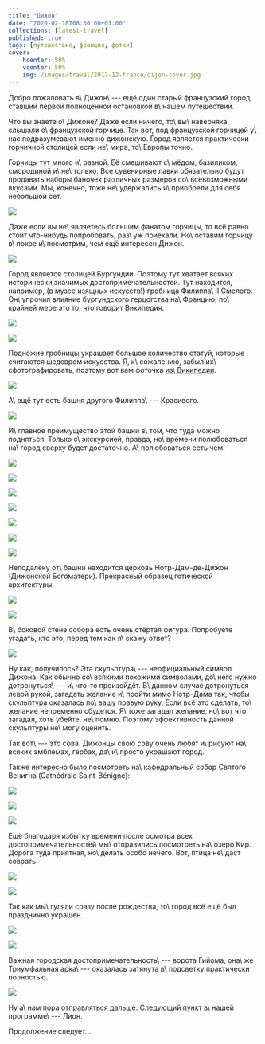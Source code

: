 ```yaml
---
title: "Дижон"
date: "2020-02-18T08:30:00+01:00"
collections: [latest-travel]
published: true
tags: [путешествие, франция, фотки]
cover:
    hcenter: 50%
    vcenter: 50%
    img: /images/travel/2017-12-france/dijon-cover.jpg
---
```


Добро пожаловать в\ Дижон\ --- ещё один старый французский город, ставший первой
полноценной остановкой в\ нашем путешествии. 

<!--more-->

Что вы знаете о\ Дижоне? Даже если ничего, то\ вы\ наверняка слышали
о\ французской горчице. Так вот, под французской горчицей у\ нас подразумевают
именно дижонскую. Город является практически горчичной столицей если не\ мира,
то\ Европы точно. 

Горчицы тут много и\ разной. Её смешивают с\ мёдом, базиликом, смородиной
и\ не\ только. Все сувенирные лавки обязательно будут продавать наборы баночек
различных размеров со\ всевозможными вкусами. Мы, конечно, тоже не\ удержались
и\ приобрели для себя небольшой сет.

![](/images/travel/2017-12-france/dijon-mustard.jpg)

Даже если вы не\ являетесь большим фанатом горчицы, то всё равно стоит
что-нибудь попробовать, раз\ уж приехали. Но\ оставим горчицу в\ покое
и\ посмотрим, чем ещё интересен Дижон. 

![](/images/travel/2017-12-france/dijon-street.jpg)

Город является столицей Бургундии. Поэтому тут хватает всяких исторически
значимых достопримечательностей. Тут находится, например, (в музее изящных
искусств!) гробница Филиппа\ II Смелого. Он\ упрочил влияние бургундского
герцогства на\ Францию, по\ крайней мере это то, что говорит Википедия.

![](/images/travel/2017-12-france/dijon-philippe-le-hardi-1.jpg)

![](/images/travel/2017-12-france/dijon-philippe-le-hardi-2.jpg)

Подножие гробницы украшает большое количество статуй, которые считаются
шедевром искусства. Я, к\ сожалению, забыл их\ сфотографировать, поэтому вот вам
фоточка [из\ Википедии][wiki].

![](/images/travel/2017-12-france/dijon-pleurants.jpg)

А\ ещё тут есть башня другого Филиппа\ --- Красивого.

![](/images/travel/2017-12-france/dijon-philippe-le-bon.jpg)

И\ главное преимущество этой башни в\ том, что туда можно подняться. Только
с\ экскурсией, правда, но\ времени полюбоваться на\ город сверху будет
достаточно. А\ полюбоваться есть чем.

![](/images/travel/2017-12-france/dijon-top-1.jpg)

![](/images/travel/2017-12-france/dijon-top-2.jpg)

![](/images/travel/2017-12-france/dijon-top-3.jpg)

![](/images/travel/2017-12-france/dijon-top-4.jpg)

![](/images/travel/2017-12-france/dijon-top-5.jpg)

![](/images/travel/2017-12-france/dijon-top-6.jpg)

![](/images/travel/2017-12-france/dijon-top-7.jpg)

Неподалёку от\ башни находится церковь Нотр-Дам-де-Дижон (Дижонской Богоматери). 
Прекрасный образец готической архитектуры.

![](/images/travel/2017-12-france/dijon-notre-dame-1.jpg)

![](/images/travel/2017-12-france/dijon-notre-dame-2.jpg)

В\ боковой стене собора есть очень стёртая фигура. Попробуете угадать, кто это,
перед тем как я\ скажу ответ?

![](/images/travel/2017-12-france/dijon-owl.jpg)

Ну как, получилось? Эта скульптура\ --- неофициальный символ Дижона. Как обычно
со\ всякими похожими символами, до\ него нужно дотронуться\ --- и\ что-то
произойдёт. В\ данном случае дотронуться левой рукой, загадать желание и\ пройти
мимо Нотр-Дама так, чтобы скульптура оказалась по\ вашу правую руку. Если всё
это сделать, то\ желание непременно сбудется. Я\ тоже загадал желание, но\ вот
что загадал, хоть убейте, не\ помню. Поэтому эффективность данной скульптуры
не\ могу оценить.

Так вот\ --- это сова. Дижонцы свою сову очень любят и\ рисуют на\ всяких
эмблемах, гербах, да\ и\ просто украшают город.

Также интересно было посмотреть на\ кафедральный собор Святого Венигна
(Cathédrale Saint-Bénigne):

![](/images/travel/2017-12-france/dijon-saint-benigne-1.jpg)

![](/images/travel/2017-12-france/dijon-saint-benigne-2.jpg)

![](/images/travel/2017-12-france/dijon-saint-benigne-3.jpg)

Ещё благодаря избытку времени после осмотра всех достопримечательностей
мы\ отправились посмотреть на\ озеро Кир. Дорога туда приятная, но\ делать особо
нечего. Вот, птица не\ даст соврать.

![](/images/travel/2017-12-france/dijon-lake-kir.jpg)

![](/images/travel/2017-12-france/dijon-kir-walk.jpg)

Так как мы\ гуляли сразу после рождества, то\ город всё ещё был празднично
украшен. 

![](/images/travel/2017-12-france/dijon-decor-1.jpg)

![](/images/travel/2017-12-france/dijon-decor-2.jpg)

Важная городская достопримечательность\ --- ворота Гийома, она\ же Триумфальная
арка\ --- оказалась затянута в\ подсветку практически полностью.

![](/images/travel/2017-12-france/dijon-porte-guillaume.jpg)

Ну а\ нам пора отправляться дальше. Следующий пункт в\ нашей программе\ --- 
Лион.

Продолжение следует...

[wiki]: https://en.wikipedia.org/wiki/Tomb_of_Philip_the_Bold
